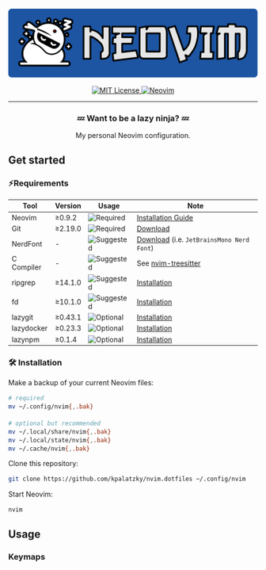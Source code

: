 <div align="center">
   <p>
      <a href="https://github.com/kpalatzky/nvim.dotfiles#is=awesome">
        <img alt="Logo with the Lettering Neovim and a lazy ninja on the left" src="./docs/assets/logo.svg"/>
      </a>
   </p>
   <p>
      <a href="https://github.com/kpalatzky/nvim.dotfiles/blob/master/LICENSE">
        <img src="https://img.shields.io/github/license/kpalatzky/nvim.dotfiles.svg" alt="MIT License"/>
      </a>
      <a href="https://github.com/neovim/neovim#is-also-awesome">
         <img alt="Neovim" src="https://img.shields.io/badge/%3E%3D0.9.2-5e9a3d?logo=neovim&label=neovim&labelColor=1375b2"/>
       </a>
   </p>
   <hr>
   <p>
      <h3>💤 Want to be a lazy ninja? 💤</h3>
      <div>My personal Neovim configuration.</div>
   </p>
</div>

## Get started

### ⚡️Requirements

| Tool          | Version | Usage                               |  Note                 |
|----------------|--------------------------------|----------|---------|
| Neovim | ≥0.9.2 | <img src="https://img.shields.io/badge/required-800000?style=flat" alt="Required"/> | [Installation Guide](https://github.com/neovim/neovim/blob/master/INSTALL.md#is-also-awesome) |
| Git | ≥2.19.0 | <img src="https://img.shields.io/badge/required-800000?style=flat" alt="Required"/> | [Download](https://git-scm.com/downloads#is-also-awesome) |
| NerdFont | - | <img src="https://img.shields.io/badge/suggested-392361?style=flat" alt="Suggested"/> | [Download](https://www.nerdfonts.com/font-downloads#is-also-awesome) (i.e. `JetBrainsMono Nerd Font`) |
| C Compiler | - | <img src="https://img.shields.io/badge/suggested-392361?style=flat" alt="Suggested"/> | See [nvim-treesitter](https://github.com/nvim-treesitter/nvim-treesitter?tab=readme-ov-file#requirements)  |
| ripgrep | ≥14.1.0 | <img src="https://img.shields.io/badge/suggested-392361?style=flat" alt="Suggested"/> | [Installation](https://github.com/BurntSushi/ripgrep?tab=readme-ov-file#installation)  |
| fd | ≥10.1.0 |  <img src="https://img.shields.io/badge/suggested-392361?style=flat" alt="Suggested"/>  | [Installation](https://github.com/sharkdp/fd?tab=readme-ov-file#installation)  |
| lazygit | ≥0.43.1 | <img src="https://img.shields.io/badge/optional-31435e?style=flat" alt="Optional"/> | [Installation](https://github.com/jesseduffield/lazygit?tab=readme-ov-file#installation)  |
| lazydocker | ≥0.23.3 | <img src="https://img.shields.io/badge/optional-31435e?style=flat" alt="Optional"/> | [Installation](https://github.com/jesseduffield/lazydocker#installation)  |
| lazynpm | ≥0.1.4 | <img src="https://img.shields.io/badge/optional-31435e?style=flat" alt="Optional"/> | [Installation](https://github.com/jesseduffield/lazynpm#installation)  |



### 🛠️ Installation

Make a backup of your current Neovim files:

```sh
# required
mv ~/.config/nvim{,.bak}

# optional but recommended
mv ~/.local/share/nvim{,.bak}
mv ~/.local/state/nvim{,.bak}
mv ~/.cache/nvim{,.bak}
```

Clone this repository:

```sh
git clone https://github.com/kpalatzky/nvim.dotfiles ~/.config/nvim
```

Start Neovim:
```
nvim
```

## Usage

### Keymaps

<!-- generated-keymaps-start --!>

<!-- generated-keymaps-end --!>